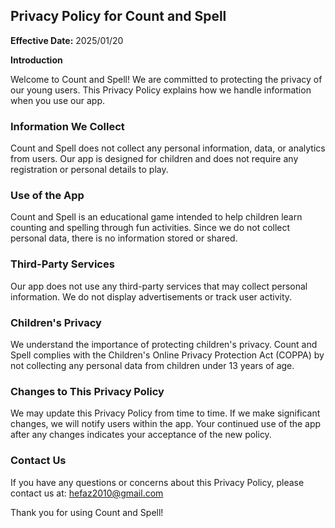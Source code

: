 ## Privacy Policy for Count and Spell

**Effective Date:** 2025/01/20

**Introduction**

Welcome to Count and Spell! We are committed to protecting the privacy of our young users. This Privacy Policy explains how we handle information when you use our app.

### Information We Collect

Count and Spell does not collect any personal information, data, or analytics from users. Our app is designed for children and does not require any registration or personal details to play.

### Use of the App

Count and Spell is an educational game intended to help children learn counting and spelling through fun activities. Since we do not collect personal data, there is no information stored or shared.

### Third-Party Services

Our app does not use any third-party services that may collect personal information. We do not display advertisements or track user activity.

### Children's Privacy

We understand the importance of protecting children's privacy. Count and Spell complies with the Children's Online Privacy Protection Act (COPPA) by not collecting any personal data from children under 13 years of age.

### Changes to This Privacy Policy

We may update this Privacy Policy from time to time. If we make significant changes, we will notify users within the app. Your continued use of the app after any changes indicates your acceptance of the new policy.

### Contact Us

If you have any questions or concerns about this Privacy Policy, please contact us at: hefaz2010@gmail.com

Thank you for using Count and Spell!
